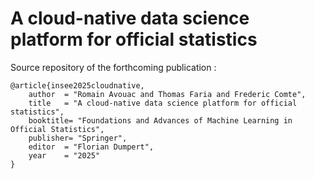# A cloud-native data science platform for official statistics

Source repository of the forthcoming publication :

```
@article{insee2025cloudnative,
	author	= "Romain Avouac and Thomas Faria and Frederic Comte",
	title	= "A cloud-native data science platform for official statistics",
	booktitle= "Foundations and Advances of Machine Learning in Official Statistics",
	publisher= "Springer",
	editor	= "Florian Dumpert",
	year	= "2025"
}
```
